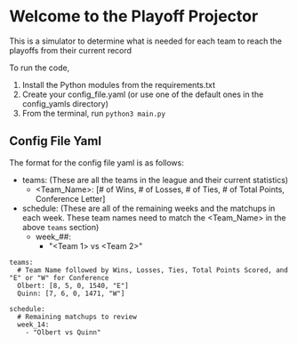 # Welcome to the Playoff Projector

This is a simulator to determine what is needed for each team to reach the playoffs from their current record

To run the code, 
1. Install the Python modules from the requirements.txt
2. Create your config_file.yaml (or use one of the default ones in the config_yamls directory)
3. From the terminal, run `python3 main.py`

## Config File Yaml
The format for the config file yaml is as follows:
* teams: (These are all the teams in the league and their current statistics)
  * <Team_Name>: [# of Wins, # of Losses, # of Ties, # of Total Points, Conference Letter]
* schedule: (These are all of the remaining weeks and the matchups in each week. These team names need to match the <Team_Name> in the above `teams` section)
  * week_##:
    * "<Team 1> vs <Team 2>"

````
teams:
  # Team Name followed by Wins, Losses, Ties, Total Points Scored, and "E" or "W" for Conference
  Olbert: [8, 5, 0, 1540, "E"]
  Quinn: [7, 6, 0, 1471, "W"]

schedule:
  # Remaining matchups to review
  week_14:
    - "Olbert vs Quinn"
````
